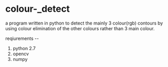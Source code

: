 # colour-_detect
a program written in python to detect the mainly 3 colour(rgb) contours by using colour elimination of the other colours rather than 3 main colour.

reqiurements --

   1. python 2.7
   2. opencv
   3. numpy

